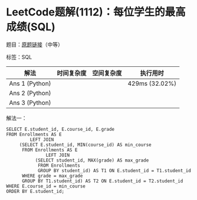 # LeetCode题解(1112)：每位学生的最高成绩(SQL)

题目：[原题链接](https://leetcode-cn.com/problems/highest-grade-for-each-student/)（中等）

标签：SQL

| 解法           | 时间复杂度 | 空间复杂度 | 执行用时       |
| -------------- | ---------- | ---------- | -------------- |
| Ans 1 (Python) |            |            | 429ms (32.02%) |
| Ans 2 (Python) |            |            |                |
| Ans 3 (Python) |            |            |                |

解法一：

```mysql
SELECT E.student_id, E.course_id, E.grade
FROM Enrollments AS E
         LEFT JOIN
     (SELECT E.student_id, MIN(course_id) AS min_course
      FROM Enrollments AS E
               LEFT JOIN
           (SELECT student_id, MAX(grade) AS max_grade
            FROM Enrollments
            GROUP BY student_id) AS T1 ON E.student_id = T1.student_id
      WHERE grade = max_grade
      GROUP BY T1.student_id) AS T2 ON E.student_id = T2.student_id
WHERE E.course_id = min_course
ORDER BY E.student_id;
```